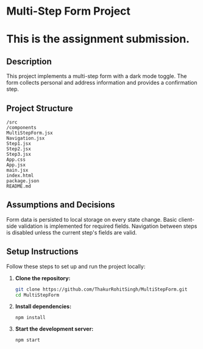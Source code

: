 # Multi-Step Form Project

# This is the assignment submission.

## Description

This project implements a multi-step form with a dark mode toggle. The form collects personal and address information and provides a confirmation step.

## Project Structure
```
/src
/components
MultiStepForm.jsx
Navigation.jsx
Step1.jsx
Step2.jsx
Step3.jsx
App.css
App.jsx
main.jsx
index.html
package.json
README.md
```

## Assumptions and Decisions

Form data is persisted to local storage on every state change.
Basic client-side validation is implemented for required fields.
Navigation between steps is disabled unless the current step's fields are valid.


## Setup Instructions

Follow these steps to set up and run the project locally:

1. **Clone the repository:**
   ```sh
   git clone https://github.com/ThakurRohitSingh/MultiStepForm.git
   cd MultiStepForm

2. **Install dependencies:**
     ```
     npm install

3. **Start the development server:**
    ```
    npm start


